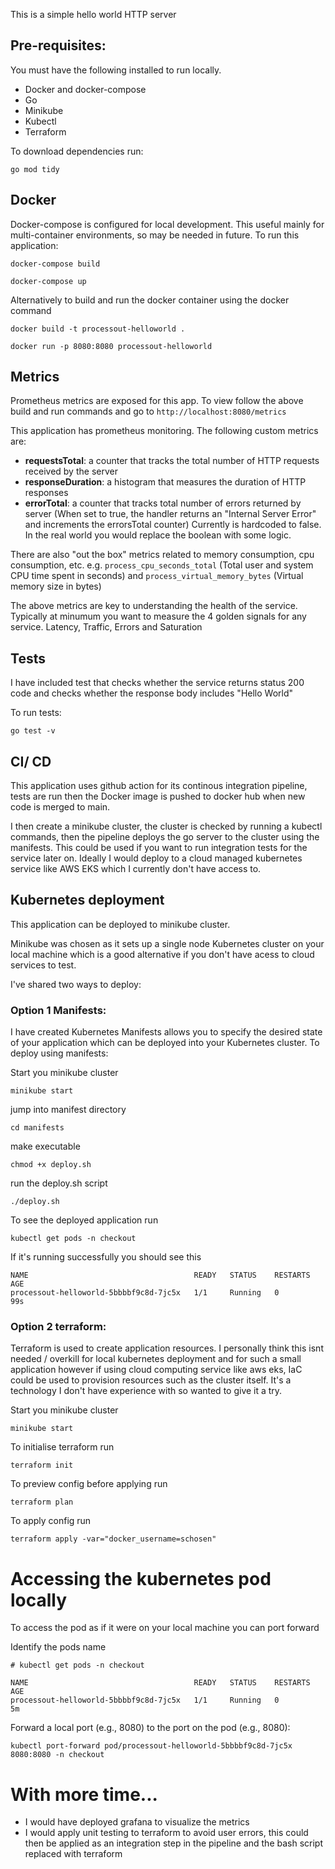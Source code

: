 This is a simple hello world HTTP server

## Pre-requisites:

You must have the following installed to run locally.
- Docker and docker-compose
- Go
- Minikube
- Kubectl
- Terraform

To download dependencies run:
```
go mod tidy
```

## Docker

Docker-compose is configured for local development. This useful mainly for multi-container environments, so may be needed in future. To run this application:
```
docker-compose build

docker-compose up
```

Alternatively to build and run the docker container using the docker command
```
docker build -t processout-helloworld .

docker run -p 8080:8080 processout-helloworld
```

## Metrics
Prometheus metrics are exposed for this app. To view follow the above build and run commands and go to
`
http://localhost:8080/metrics
`

This application has prometheus monitoring. The following custom metrics are:

- **requestsTotal**: a counter that tracks the total number of HTTP requests received by the server
- **responseDuration**: a histogram that measures the duration of HTTP responses
-  **errorTotal**: a counter that tracks total number of errors returned by server (When set to true, the handler returns an "Internal Server Error" and increments the errorsTotal counter) Currently is hardcoded to false. In the real world you would replace the boolean with some logic.

There are also "out the box" metrics related to memory consumption, cpu consumption, etc. e.g. `process_cpu_seconds_total` (Total user and system CPU time spent in seconds) and `process_virtual_memory_bytes` (Virtual memory size in bytes)

The above metrics are key to understanding the health of the service. Typically at minumum you want to measure the 4 golden signals for any service. Latency, Traffic, Errors and Saturation

## Tests
I have included test that checks whether the service returns status 200 code and checks whether the response body includes "Hello World"

To run tests:
```
go test -v
```

## CI/ CD
This application uses github action for its continous integration pipeline, tests are run then the Docker image is pushed to docker hub when new code is merged to main.

I then create a minikube cluster, the cluster is checked by running a kubectl commands, then the pipeline deploys the go server to the cluster using the manifests. This could be used if you want to run integration tests for the service later on. Ideally I would deploy to a cloud managed kubernetes service like AWS EKS which I currently don't have access to.

## Kubernetes deployment
This application can be deployed to minikube cluster.

Minikube was chosen as it sets up a single node Kubernetes cluster on your local machine which is a good alternative if you don't have acess to cloud services to test.


I've shared two ways to deploy:

### Option 1 Manifests:
I have created Kubernetes Manifests allows you to specify the desired state of your application which can be deployed into your Kubernetes cluster. To deploy using manifests:

Start you minikube cluster
```
minikube start
```
jump into manifest directory
```
cd manifests
```

make executable
```
chmod +x deploy.sh
```

run the deploy.sh script
```
./deploy.sh
```

To see the deployed application run
```
kubectl get pods -n checkout
```

If it's running successfully you should see this
```
NAME                                     READY   STATUS    RESTARTS   AGE
processout-helloworld-5bbbbf9c8d-7jc5x   1/1     Running   0          99s
```


### Option 2 terraform:
Terraform is used to create application resources. I personally think this isnt needed / overkill for local kubernetes deployment and for such a small application however if using cloud computing service like aws eks, IaC could be used to provision resources such as the cluster itself. It's a technology I don't have experience with so wanted to give it a try.

Start you minikube cluster
```
minikube start
```

To initialise terraform run
```
terraform init
```

To preview config before applying run
```
terraform plan
```

To apply config run
```
terraform apply -var="docker_username=schosen"
```

# Accessing the kubernetes pod locally
To access the pod as if it were on your local machine you can port forward

Identify the pods name
```
# kubectl get pods -n checkout

NAME                                     READY   STATUS    RESTARTS   AGE
processout-helloworld-5bbbbf9c8d-7jc5x   1/1     Running   0          5m
```

Forward a local port (e.g., 8080) to the port on the pod (e.g., 8080):
```
kubectl port-forward pod/processout-helloworld-5bbbbf9c8d-7jc5x 8080:8080 -n checkout

```
# With more time...
- I would have deployed grafana to visualize the metrics
- I would apply unit testing to terraform to avoid user errors, this could then be applied as an integration step in the pipeline and the bash script replaced with terraform

